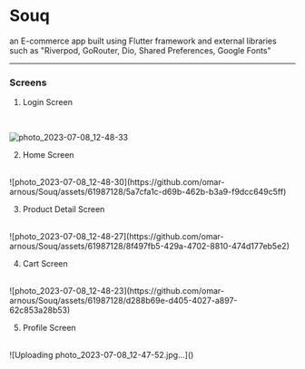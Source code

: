 # Souq

an E-commerce app built using Flutter framework and external libraries such as "Riverpod, GoRouter, Dio, Shared Preferences, Google Fonts"
<hr />

### Screens

1. Login Screen
<br />

![photo_2023-07-08_12-48-33](https://github.com/omar-arnous/Souq/assets/61987128/a42efeef-f3af-48c7-aa62-1a4ba2d07df2)

2. Home Screen
<br />
![photo_2023-07-08_12-48-30](https://github.com/omar-arnous/Souq/assets/61987128/5a7cfa1c-d69b-462b-b3a9-f9dcc649c5ff)

3. Product Detail Screen
<br />
![photo_2023-07-08_12-48-27](https://github.com/omar-arnous/Souq/assets/61987128/8f497fb5-429a-4702-8810-474d177eb5e2)

4. Cart Screen
<br />
![photo_2023-07-08_12-48-23](https://github.com/omar-arnous/Souq/assets/61987128/d288b69e-d405-4027-a897-62c853a28b53)

5. Profile Screen
<br />
![Uploading photo_2023-07-08_12-47-52.jpg…]()
